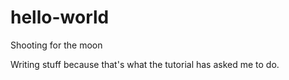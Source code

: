 # hello-world
Shooting for the moon

Writing stuff because that's what the tutorial has asked me to do.

